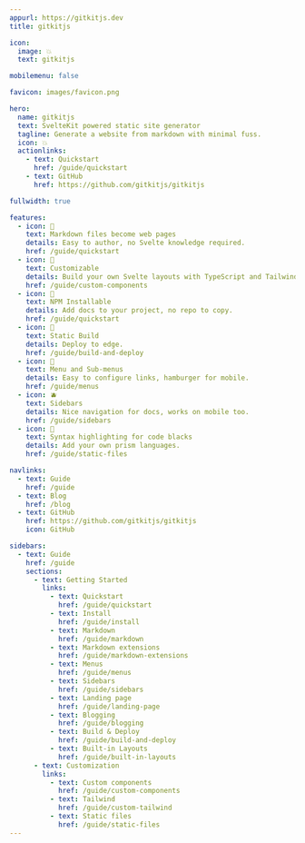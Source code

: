 ```yaml
---
appurl: https://gitkitjs.dev
title: gitkitjs

icon:
  image: 💥
  text: gitkitjs

mobilemenu: false

favicon: images/favicon.png

hero:
  name: gitkitjs
  text: SvelteKit powered static site generator
  tagline: Generate a website from markdown with minimal fuss.
  icon: 💥
  actionlinks:
    - text: Quickstart
      href: /guide/quickstart
    - text: GitHub
      href: https://github.com/gitkitjs/gitkitjs

fullwidth: true

features:
  - icon: 🍏
    text: Markdown files become web pages
    details: Easy to author, no Svelte knowledge required.
    href: /guide/quickstart
  - icon: 🍒
    text: Customizable
    details: Build your own Svelte layouts with TypeScript and Tailwind.
    href: /guide/custom-components
  - icon: 🍋
    text: NPM Installable
    details: Add docs to your project, no repo to copy.
    href: /guide/quickstart
  - icon: 🍇
    text: Static Build
    details: Deploy to edge.
    href: /guide/build-and-deploy
  - icon: 🥝
    text: Menu and Sub-menus
    details: Easy to configure links, hamburger for mobile.
    href: /guide/menus
  - icon: 🫐
    text: Sidebars
    details: Nice navigation for docs, works on mobile too.
    href: /guide/sidebars
  - icon: 🍎
    text: Syntax highlighting for code blacks
    details: Add your own prism languages.
    href: /guide/static-files

navlinks:
  - text: Guide
    href: /guide
  - text: Blog
    href: /blog
  - text: GitHub
    href: https://github.com/gitkitjs/gitkitjs
    icon: GitHub

sidebars:
  - text: Guide
    href: /guide
    sections:
      - text: Getting Started
        links:
          - text: Quickstart
            href: /guide/quickstart
          - text: Install
            href: /guide/install
          - text: Markdown
            href: /guide/markdown
          - text: Markdown extensions
            href: /guide/markdown-extensions
          - text: Menus
            href: /guide/menus
          - text: Sidebars
            href: /guide/sidebars
          - text: Landing page
            href: /guide/landing-page
          - text: Blogging
            href: /guide/blogging
          - text: Build & Deploy
            href: /guide/build-and-deploy
          - text: Built-in Layouts
            href: /guide/built-in-layouts
      - text: Customization
        links:
          - text: Custom components
            href: /guide/custom-components
          - text: Tailwind
            href: /guide/custom-tailwind
          - text: Static files
            href: /guide/static-files
---
```


